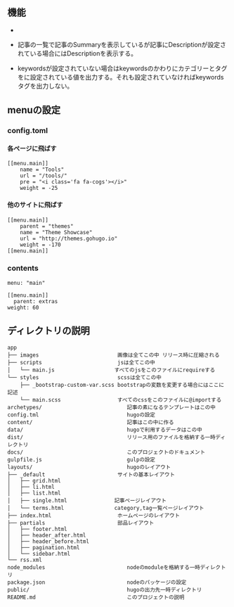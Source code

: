 機能
----

*

* 記事の一覧で記事のSummaryを表示しているが記事にDescriptionが設定されている場合にはDescriptionを表示する。 
* keywordsが設定されていない場合はkeywordsのかわりにカテゴリーとタグをに設定されている値を出力する。それも設定されていなければkeywordsタグを出力しない。

menuの設定
----------

### config.toml

#### 各ページに飛ばす

```
[[menu.main]]
    name = "Tools"
    url = "/tools/"
    pre = "<i class='fa fa-cogs'></i>"
    weight = -25
```

#### 他のサイトに飛ばす

```
[[menu.main]]
    parent = "themes"
    name = "Theme Showcase"
    url = "http://themes.gohugo.io"
    weight = -170
[[menu.main]]
```

### contents

```
menu: "main"
```

```
[[menu.main]]
  parent: extras
weight: 60
```

ディレクトリの説明
-------------

```
app
├── images                         画像は全てこの中 リリース時に圧縮される
├── scripts                        jsは全てこの中
│   └── main.js                   すべてのjsをこのファイルにrequireする
└── styles                         scssは全てこの中
    ├── _bootstrap-custom-var.scss bootstrapの変数を変更する場合にはここに記述
    └── main.scss                  すべてのcssをこのファイルに@importする
archetypes/                           記事の素になるテンプレートはこの中
config.tml                            hugoの設定
content/                              記事はこの中に作る
data/                                 hugoで利用するデータはこの中
dist/                                 リリース用のファイルを格納する一時ディレクトリ
docs/                                 このプロジェクトのドキュメント
gulpfile.js                           gulpの設定
layouts/                              hugoのレイアウト
├── _default                       サイトの基本レイアウト
│   ├── grid.html
│   ├── li.html
│   ├── list.html
│   ├── single.html               記事ページレイアウト
│   └── terms.html				  category,tag一覧ページレイアウト
├── index.html                     ホームページのレイアウト
├── partials                       部品レイアウト
│   ├── footer.html
│   ├── header_after.html
│   ├── header_before.html
│   ├── pagination.html
│   └── sidebar.html
└── rss.xml
node_modules                          nodeのmoduleを格納する一時ディレクトリ
package.json                          nodeのパッケージの設定
public/                               hugoの出力先一時ディレクトリ
README.md                             このプロジェクトの説明
```
